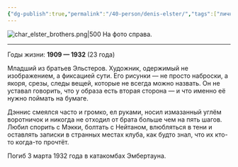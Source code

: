 ```yaml
---
{"dg-publish":true,"permalink":"/40-person/denis-elster/","tags":["личность/клуб"]}
---
```


![char_elster_brothers.png|500](/img/user/char_elster_brothers.png)
На фото справа.
***
Годы жизни: **1909 — 1932** (23 года)

Младший из братьев Эльстеров. Художник, одержимый не изображением, а фиксацией сути. Его рисунки — не просто наброски, а якоря, срезы, следы вещей, которые не всегда можно назвать. Он не уставал говорить, что у образа есть вторая сторона — и что именно её нужно поймать на бумаге.

Дэннис смеялся часто и громко, ел руками, носил измазанный углём воротничок и никогда не отходил от брата больше чем на пять шагов. Любил спорить с Мэкки, болтать с Нейтаном, влюбляться в тени и оставлять записки в странных местах клуба, как будто знал, что их кто-то когда-то прочтёт.

Погиб 3 марта 1932 года в катакомбах Эмбертауна.